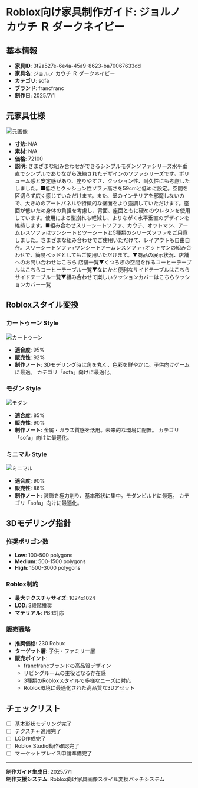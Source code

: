 # Roblox向け家具制作ガイド: ジョルノ カウチ Ｒ ダークネイビー

## 基本情報

- **家具ID**: 3f2a527e-6e4a-45a9-8623-ba70067633dd
- **家具名**: ジョルノ カウチ Ｒ ダークネイビー
- **カテゴリ**: sofa
- **ブランド**: francfranc
- **制作日**: 2025/7/1

## 元家具仕様

![元画像](../original-images/3f2a527e-6e4a-45a9-8623-ba70067633dd_francfranc_sofa_ジョルノ_カウチ_ｒ_ダークネイビー.jpg)

- **寸法**: N/A
- **素材**: N/A
- **価格**: 72100
- **説明**: さまざまな組み合わせができるシンプルモダンソファシリーズ水平垂直でシンプルでありながら洗練されたデザインのソファシリーズです。ボリューム感と安定感があり、座りやすさ、クッション性、耐久性にも考慮したしました。■低さとクッション性ソファ高さを59cmと低めに設定。空間を区切らず広く感じていただけます。また、壁のインテリアを邪魔しないので、大きめのアートパネルや特徴的な壁面をより強調していただけます。座面が低いため身体の負担を考慮し、背面、座面ともに硬めのウレタンを使用しています。使用による型崩れも軽減し、よりながく水平垂直のデザインを維持します。■組み合わせスリーシートソファ、カウチ、オットマン、アームレスソファはワンシートとツーシートと5種類のシリーズソファをご用意しました。さまざまな組み合わせでご使用いただけて、レイアウトも自由自在。スリーシートソファ+ワンシートアームレスソファ+オットマンの組み合わせで、簡易ベッドとしてもご使用いただけます。▼商品の展示状況、店舗へのお問い合わせはこちら 店舗一覧▼くつろぎの空間を作るコーヒーテーブルはこちらコーヒーテーブル一覧▼なにかと便利なサイドテーブルはこちらサイドテーブル一覧▼組み合わせて楽しいクッションカバーはこちらクッションカバー一覧

## Robloxスタイル変換

### カートゥーン Style

![カートゥーン](../roblox-transformed/3f2a527e-6e4a-45a9-8623-ba70067633dd_francfranc_sofa_ジョルノ_カウチ_ｒ_ダークネイビー_roblox-cartoony.png)

- **適合度**: 95%
- **販売性**: 92%
- **制作ノート**: 3Dモデリング時は角を丸く、色彩を鮮やかに。子供向けゲームに最適。 カテゴリ「sofa」向けに最適化。

### モダン Style

![モダン](../roblox-transformed/3f2a527e-6e4a-45a9-8623-ba70067633dd_francfranc_sofa_ジョルノ_カウチ_ｒ_ダークネイビー_roblox-modern.png)

- **適合度**: 85%
- **販売性**: 90%
- **制作ノート**: 金属・ガラス質感を活用。未来的な環境に配置。 カテゴリ「sofa」向けに最適化。

### ミニマル Style

![ミニマル](../roblox-transformed/3f2a527e-6e4a-45a9-8623-ba70067633dd_francfranc_sofa_ジョルノ_カウチ_ｒ_ダークネイビー_roblox-minimalist.png)

- **適合度**: 90%
- **販売性**: 86%
- **制作ノート**: 装飾を極力削り、基本形状に集中。モダンビルドに最適。 カテゴリ「sofa」向けに最適化。


## 3Dモデリング指針

### 推奨ポリゴン数
- **Low**: 100-500 polygons
- **Medium**: 500-1500 polygons
- **High**: 1500-3000 polygons

### Roblox制約
- **最大テクスチャサイズ**: 1024x1024
- **LOD**: 3段階推奨
- **マテリアル**: PBR対応

### 販売戦略
- **推奨価格**: 230 Robux
- **ターゲット層**: 子供・ファミリー層
- **販売ポイント**:
  - francfrancブランドの高品質デザイン
  - リビングルームの主役となる存在感
  - 3種類のRobloxスタイルで多様なニーズに対応
  - Roblox環境に最適化された高品質な3Dアセット

## チェックリスト
- [ ] 基本形状モデリング完了
- [ ] テクスチャ適用完了
- [ ] LOD作成完了
- [ ] Roblox Studio動作確認完了
- [ ] マーケットプレイス申請準備完了

---

**制作ガイド生成日**: 2025/7/1  
**制作支援システム**: Roblox向け家具画像スタイル変換バッチシステム  
